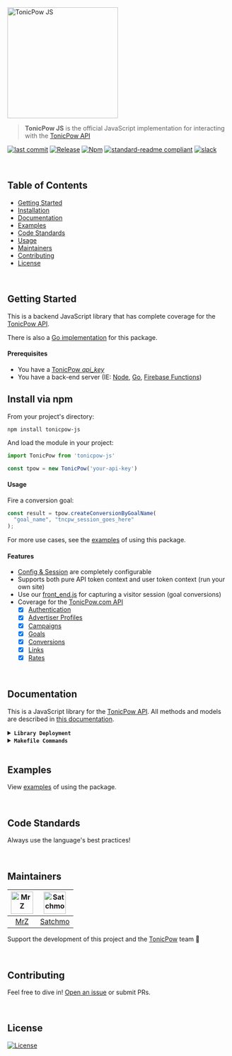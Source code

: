 <img src=".github/IMAGES/tonicpow-js.png" height="250" alt="TonicPow JS">

> **TonicPow JS** is the official JavaScript implementation for interacting with the [TonicPow API](https://docs.tonicpow.com)

[![last commit](https://img.shields.io/github/last-commit/tonicpow/tonicpow-js.svg?style=flat)](https://github.com/tonicpow/tonicpow-js/commits/master)
[![Release](https://img.shields.io/github/release-pre/tonicpow/tonicpow-js.svg?style=flat)](https://github.com/tonicpow/tonicpow-js/releases)
[![Npm](https://img.shields.io/npm/v/tonicpow-js?style=flat)](https://www.npmjs.com/package/tonicpow-js)
[![standard-readme compliant](https://img.shields.io/badge/standard--readme-OK-green.svg?style=flat)](https://github.com/RichardLitt/standard-readme)
[![slack](https://img.shields.io/badge/slack-tonicpow-orange.svg?style=flat)](https://atlantistic.slack.com/app_redirect?channel=tonicpow)

<br/>

## Table of Contents
- [Getting Started](#getting-started)
- [Installation](#install-via-npm)
- [Documentation](#documentation)
- [Examples](#examples)
- [Code Standards](#code-standards)
- [Usage](#usage)
- [Maintainers](#maintainers)
- [Contributing](#contributing)
- [License](#license)

<br/>

## Getting Started
This is a backend JavaScript library that has complete coverage for the [TonicPow API](https://docs.tonicpow.com).

There is also a [Go implementation](https://github.com/tonicpow/go-tonicpow) for this package.

#### Prerequisites
- You have a [TonicPow _api_key_](https://docs.tonicpow.com)
- You have a back-end server (IE: [Node](https://nodejs.org/en/), [Go](https://golang.org/), [Firebase Functions](https://firebase.google.com/docs/functions))

## Install via npm
From your project's directory:
```shell script
npm install tonicpow-js
``` 

And load the module in your project:
```javascript 
import TonicPow from 'tonicpow-js'

const tpow = new TonicPow('your-api-key')
``` 

#### Usage
Fire a conversion goal:
```javascript
const result = tpow.createConversionByGoalName(
  "goal_name", "tncpw_session_goes_here"
);
```

For more use cases, see the [examples](examples/examples.js) of using this package.

#### Features
- [Config & Session](lib/api.js) are completely configurable
- Supports both pure API token context and user token context (run your own site)
- Use our [front_end.js](front_end.md) for capturing a visitor session (goal conversions)
- Coverage for the [TonicPow.com API](https://docs.tonicpow.com/)
    - [x] [Authentication](https://docs.tonicpow.com/#632ed94a-3afd-4323-af91-bdf307a399d2)
    - [x] [Advertiser Profiles](https://docs.tonicpow.com/#2f9ec542-0f88-4671-b47c-d0ee390af5ea)
    - [x] [Campaigns](https://docs.tonicpow.com/#5aca2fc7-b3c8-445b-aa88-f62a681f8e0c)
    - [x] [Goals](https://docs.tonicpow.com/#316b77ab-4900-4f3d-96a7-e67c00af10ca)
    - [x] [Conversions](https://docs.tonicpow.com/#75c837d5-3336-4d87-a686-d80c6f8938b9)
    - [x] [Links](https://docs.tonicpow.com/#ee74c3ce-b4df-4d57-abf2-ccf3a80e4e1e)
    - [x] [Rates](https://docs.tonicpow.com/#fb00736e-61b9-4ec9-acaf-e3f9bb046c89)

<br/>

## Documentation
This is a JavaScript library for the [TonicPow API](https://docs.tonicpow.com). All methods and models are described in [this documentation](https://docs.tonicpow.com).

<details>
<summary><strong><code>Library Deployment</code></strong></summary>
<br/>

[goreleaser](https://github.com/goreleaser/goreleaser) for easy binary or library deployment to Github and can be installed via: `brew install goreleaser`.

The [.goreleaser.yml](.goreleaser.yml) file is used to configure [goreleaser](https://github.com/goreleaser/goreleaser).

Use `make release-snap` to create a snapshot version of the release, and finally `make release` to ship to production.
</details>

<details>
<summary><strong><code>Makefile Commands</code></strong></summary>
<br/>

View all `makefile` commands
```shell script
make help
```

List of all current commands:
```text
audit                Checks for vulnerabilities in dependencies
clean                Remove previous builds and any test cache data
help                 Show this help message
install              Installs the dependencies for the packge
lint                 Runs the standard-js lint tool
outdated             Checks for outdated packages via npm
publish              Will publish the version to npm
release              Full production release (creates release in Github)
release-snap         Test the full release (build binaries)
release-test         Full production test release (everything except deploy)
replace-version      Replaces the version in HTML/JS (pre-deploy)
tag                  Generate a new tag and push (tag version=0.0.0)
tag-remove           Remove a tag if found (tag-remove version=0.0.0)
tag-update           Update an existing tag to current commit (tag-update version=0.0.0)
test                 Will run unit tests
```
</details>

<br/>

## Examples
View [examples](examples/examples.js) of using the package.

<br/>

## Code Standards
Always use the language's best practices!

<br/>



## Maintainers
| [<img src="https://github.com/mrz1836.png" height="50" alt="MrZ" />](https://github.com/mrz1836) | [<img src="https://github.com/rohenaz.png" height="50" alt="Satchmo" />](https://github.com/rohenaz) |
|:---:|:---:|
| [MrZ](https://github.com/mrz1836) | [Satchmo](https://github.com/rohenaz) |
                                                                                                                                                           
Support the development of this project and the [TonicPow](https://tonicpow.com/) team 🙏

<br/>

## Contributing
Feel free to dive in! [Open an issue](https://github.com/tonicpow/tonicpow-js/issues/new) or submit PRs.

<br/>

## License
[![License](https://img.shields.io/badge/license-Open%20BSV-brightgreen.svg?style=flat)](/LICENSE)

